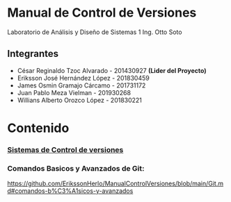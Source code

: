 # Manual de Control de Versiones
Laboratorio de Análisis y Diseño de Sistemas 1
Ing. Otto Soto
## Integrantes
- César Reginaldo Tzoc Alvarado - 201430927 **(Lider del Proyecto)**
- Eriksson José Hernández López - 201830459
- James Osmin Gramajo Cárcamo - 201731172
- Juan Pablo Meza Vielman - 201930268
- Willians Alberto Orozco López - 201830221


# Contenido

### [Sistemas de Control de versiones](https://github.com/ErikssonHerlo/ManualControlVersiones/blob.main/sistemas-control-de-versiones.md)

### Comandos Basicos y Avanzados de Git:
https://github.com/ErikssonHerlo/ManualControlVersiones/blob/main/Git.md#comandos-b%C3%A1sicos-y-avanzados
